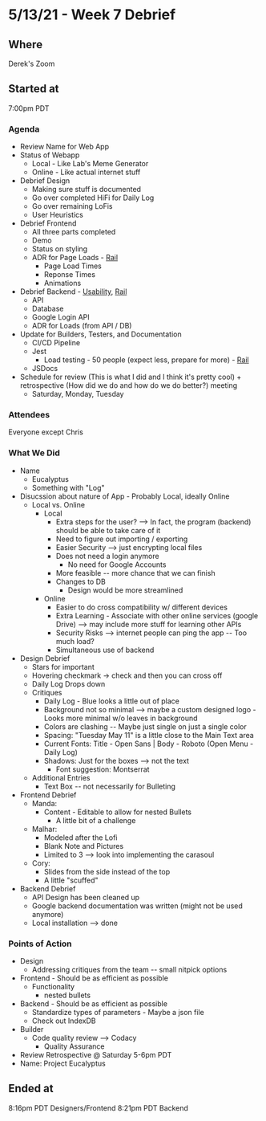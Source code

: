# 5/13/21 - Week 7 Debrief

## Where
Derek's Zoom

## Started at
7:00pm PDT

### Agenda
- Review Name for Web App
- Status of Webapp
  - Local - Like Lab's Meme Generator
  - Online - Like actual internet stuff
- Debrief Design
  - Making sure stuff is documented
  - Go over completed HiFi for Daily Log
  - Go over remaining LoFis
  - User Heuristics
- Debrief Frontend
  - All three parts completed
  - Demo
  - Status on styling
  - ADR for Page Loads - [Rail](https://web.dev/rail/)
    - Page Load Times
    - Reponse Times
    - Animations
- Debrief Backend - [Usability](usabilityhub.com), [Rail](https://web.dev/rail/)
  - API
  - Database
  - Google Login API
  - ADR for Loads (from API / DB)
- Update for Builders, Testers, and Documentation
  - CI/CD Pipeline
  - Jest
    - Load testing - 50 people (expect less, prepare for more) - [Rail](https://web.dev/rail/)
  - JSDocs
- Schedule for review (This is what I did and I think it's pretty cool) + retrospective (How did we do and how do we do better?) meeting
  - Saturday, Monday, Tuesday

### Attendees
Everyone except Chris

### What We Did
- Name
  - Eucalyptus
  - Something with "Log"
- Disucssion about nature of App - Probably Local, ideally Online
  - Local vs. Online
    - Local
      - Extra steps for the user? --> In fact, the program (backend) should be able to take care of it
      - Need to figure out importing / exporting
      - Easier Security --> just encrypting local files 
      - Does not need a login anymore
        - No need for Google Accounts
      - More feasible -- more chance that we can finish
      - Changes to DB
        - Design would be more streamlined
    - Online
      - Easier to do cross compatibility w/ different devices
      - Extra Learning - Associate with other online services (google Drive) --> may include more stuff for learning other APIs
      - Security Risks --> internet people can ping the app -- Too much load?
      - Simultaneous use of backend
- Design Debrief
  - Stars for important
  - Hovering checkmark -> check and then you can cross off
  - Daily Log Drops down
  - Critiques
    - Daily Log - Blue looks a little out of place
    - Background not so minimal --> maybe a custom designed logo - Looks more minimal w/o leaves in background
    - Colors are clashing -- Maybe just single on just a single color
    - Spacing: "Tuesday May 11" is a little close to the Main Text area
    - Current Fonts: Title - Open Sans | Body - Roboto (Open Menu - Daily Log)
    - Shadows: Just for the boxes --> not the text
      - Font suggestion: Montserrat
  - Additional Entries
    - Text Box -- not necessarily for Bulleting
- Frontend Debrief
  - Manda:
    - Content - Editable to allow for nested Bullets
      - A little bit of a challenge
  - Malhar:
    - Modeled after the Lofi
    - Blank Note and Pictures
    - Limited to 3 --> look into implementing the carasoul
  - Cory:
    - Slides from the side instead of the top
    - A little "scuffed"
- Backend Debrief
  - API Design has been cleaned up
  - Google backend documentation was written (might not be used anymore)
  - Local installation --> done 

### Points of Action
- Design
  - Addressing critiques from the team -- small nitpick options
- Frontend - Should be as efficient as possible
  - Functionality 
    - nested bullets
- Backend - Should be as efficient as possible
  - Standardize types of parameters - Maybe a json file
  - Check out IndexDB
- Builder
  - Code quality review --> Codacy 
    - Quality Assurance 
- Review Retrospective @ Saturday 5-6pm PDT
- Name: Project Eucalyptus

## Ended at
8:16pm PDT Designers/Frontend
8:21pm PDT Backend